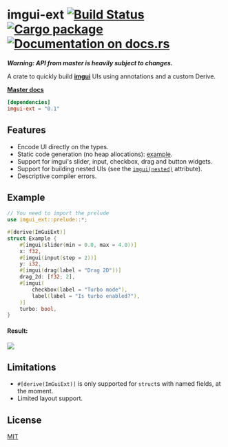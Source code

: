 # imgui-ext [![Build Status](https://travis-ci.org/germangb/imgui-ext.svg?branch=master)](https://travis-ci.org/germangb/imgui-ext) [![Cargo package](https://img.shields.io/crates/v/imgui-ext.svg)](https://crates.io/crates/imgui-ext) [![Documentation on docs.rs](https://docs.rs/imgui-ext/badge.svg)](https://docs.rs/imgui-ext)

***Warning: API from master is heavily subject to changes.***

A crate to quickly build **[imgui]** UIs using annotations and a custom Derive.

[**Master docs**](http://germangb.github.io/imgui-ext/)

```toml
[dependencies]
imgui-ext = "0.1"
```

[imgui]: https://github.com/Gekkio/imgui-rs

## Features

* Encode UI directly on the types.
* Static code generation (no heap allocations): [example].
* Support for imgui's slider, input, checkbox, drag and button widgets.
* Support for building nested UIs (see the [`imgui(nested)`] attribute).
* Descriptive compiler errors.

[`imgui(nested)`]: ./README.md

[example]: ./CODEGEN.md

## Example

```rust
// You need to import the prelude
use imgui_ext::prelude::*;

#[derive(ImGuiExt)]
struct Example {
    #[imgui(slider(min = 0.0, max = 4.0))]
    x: f32,
    #[imgui(input(step = 2))]
    y: i32,
    #[imgui(drag(label = "Drag 2D"))]
    drag_2d: [f32; 2],
    #[imgui(
        checkbox(label = "Turbo mode"),
        label(label = "Is turbo enabled?"),
    )]
    turbo: bool,
}
```

#### Result:

![][result]

## Limitations

* `#[derive(ImGuiExt)]` is only supported for `struct`s with named fields, at the moment.
* Limited layout support.

## License

[MIT]

[**example**]: example/src/ui.rs
[result]: assets/demo.png
[MIT]: LICENSE.md
